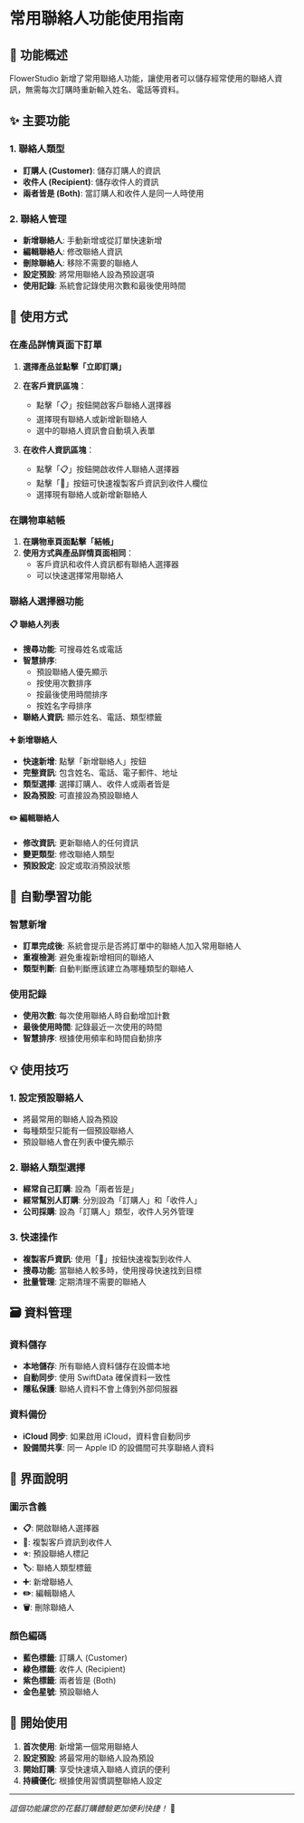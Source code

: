 # 常用聯絡人功能使用指南

## 🎯 功能概述

FlowerStudio 新增了常用聯絡人功能，讓使用者可以儲存經常使用的聯絡人資訊，無需每次訂購時重新輸入姓名、電話等資料。

## ✨ 主要功能

### 1. 聯絡人類型
- **訂購人 (Customer)**: 儲存訂購人的資訊
- **收件人 (Recipient)**: 儲存收件人的資訊  
- **兩者皆是 (Both)**: 當訂購人和收件人是同一人時使用

### 2. 聯絡人管理
- **新增聯絡人**: 手動新增或從訂單快速新增
- **編輯聯絡人**: 修改聯絡人資訊
- **刪除聯絡人**: 移除不需要的聯絡人
- **設定預設**: 將常用聯絡人設為預設選項
- **使用記錄**: 系統會記錄使用次數和最後使用時間

## 📱 使用方式

### 在產品詳情頁面下訂單

1. **選擇產品並點擊「立即訂購」**
2. **在客戶資訊區塊**：
   - 點擊「📋」按鈕開啟客戶聯絡人選擇器
   - 選擇現有聯絡人或新增新聯絡人
   - 選中的聯絡人資訊會自動填入表單

3. **在收件人資訊區塊**：
   - 點擊「📋」按鈕開啟收件人聯絡人選擇器
   - 點擊「👤」按鈕可快速複製客戶資訊到收件人欄位
   - 選擇現有聯絡人或新增新聯絡人

### 在購物車結帳

1. **在購物車頁面點擊「結帳」**
2. **使用方式與產品詳情頁面相同**：
   - 客戶資訊和收件人資訊都有聯絡人選擇器
   - 可以快速選擇常用聯絡人

### 聯絡人選擇器功能

#### 📋 聯絡人列表
- **搜尋功能**: 可搜尋姓名或電話
- **智慧排序**: 
  - 預設聯絡人優先顯示
  - 按使用次數排序
  - 按最後使用時間排序
  - 按姓名字母排序
- **聯絡人資訊**: 顯示姓名、電話、類型標籤

#### ➕ 新增聯絡人
- **快速新增**: 點擊「新增聯絡人」按鈕
- **完整資訊**: 包含姓名、電話、電子郵件、地址
- **類型選擇**: 選擇訂購人、收件人或兩者皆是
- **設為預設**: 可直接設為預設聯絡人

#### ✏️ 編輯聯絡人
- **修改資訊**: 更新聯絡人的任何資訊
- **變更類型**: 修改聯絡人類型
- **預設設定**: 設定或取消預設狀態

## 🔄 自動學習功能

### 智慧新增
- **訂單完成後**: 系統會提示是否將訂單中的聯絡人加入常用聯絡人
- **重複檢測**: 避免重複新增相同的聯絡人
- **類型判斷**: 自動判斷應該建立為哪種類型的聯絡人

### 使用記錄
- **使用次數**: 每次使用聯絡人時自動增加計數
- **最後使用時間**: 記錄最近一次使用的時間
- **智慧排序**: 根據使用頻率和時間自動排序

## 💡 使用技巧

### 1. 設定預設聯絡人
- 將最常用的聯絡人設為預設
- 每種類型只能有一個預設聯絡人
- 預設聯絡人會在列表中優先顯示

### 2. 聯絡人類型選擇
- **經常自己訂購**: 設為「兩者皆是」
- **經常幫別人訂購**: 分別設為「訂購人」和「收件人」
- **公司採購**: 設為「訂購人」類型，收件人另外管理

### 3. 快速操作
- **複製客戶資訊**: 使用「👤」按鈕快速複製到收件人
- **搜尋功能**: 當聯絡人較多時，使用搜尋快速找到目標
- **批量管理**: 定期清理不需要的聯絡人

## 🗃️ 資料管理

### 資料儲存
- **本地儲存**: 所有聯絡人資料儲存在設備本地
- **自動同步**: 使用 SwiftData 確保資料一致性
- **隱私保護**: 聯絡人資料不會上傳到外部伺服器

### 資料備份
- **iCloud 同步**: 如果啟用 iCloud，資料會自動同步
- **設備間共享**: 同一 Apple ID 的設備間可共享聯絡人資料

## 🎨 界面說明

### 圖示含義
- **📋**: 開啟聯絡人選擇器
- **👤**: 複製客戶資訊到收件人
- **⭐**: 預設聯絡人標記
- **🏷️**: 聯絡人類型標籤
- **➕**: 新增聯絡人
- **✏️**: 編輯聯絡人
- **🗑️**: 刪除聯絡人

### 顏色編碼
- **藍色標籤**: 訂購人 (Customer)
- **綠色標籤**: 收件人 (Recipient)  
- **紫色標籤**: 兩者皆是 (Both)
- **金色星號**: 預設聯絡人

## 🚀 開始使用

1. **首次使用**: 新增第一個常用聯絡人
2. **設定預設**: 將最常用的聯絡人設為預設
3. **開始訂購**: 享受快速填入聯絡人資訊的便利
4. **持續優化**: 根據使用習慣調整聯絡人設定

---

*這個功能讓您的花藝訂購體驗更加便利快捷！* 🌸 